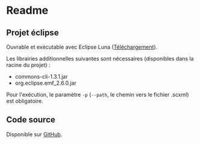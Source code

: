 # Readme

## Projet éclipse 

Ouvrable et exécutable avec Eclipse Luna (<a href="https://www.eclipse.org/downloads/packages/release/luna/sr2">Téléchargement</a>).

 Les librairies additionnelles suivantes sont nécessaires (disponibles dans la racine du projet) : 

- commons-cli-1.3.1.jar
- org.eclipse.emf_2.6.0.jar

Pour l'exécution, le paramètre `-p` (`--path`, le chemin vers le fichier .scxml) est obligatoire. 

## Code source

Disponible sur <a href="https://github.com/nicotitine/projet-tutore">GitHub</a>.